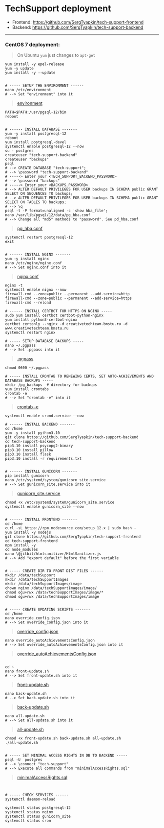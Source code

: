 # TechSupport deployment
- Frontend: https://github.com/SergTyapkin/tech-support-frontend
- Backend: https://github.com/SergTyapkin/tech-support-backend

---
### CentOS 7 deployment:
> On Ubuntu `yum` just changes to `apt-get`

```shell
yum install -y epel-release
yum -y update
yum install -y --update


# ----- SETUP THE ENVIRONMENT ------
nano /etc/environment
# --> Set "environment" into it
```
> [environment](environment)
```shell
PATH=$PATH:/usr/pgsql-12/bin
reboot


# ------ INSTALL DATABASE -------
yum -y install postgresql-12  
reboot
yum install postgresql-devel
systemctl enable postgresql-12 --now
su - postgres
createuser "tech-support-backend"
createuser "backups"
psql
# --> CREATE DATABASE "tech-support";
# --> \password "tech-support-backend"
# -----> Enter your <TECH_SUPPORT_BACKEND_PASSWORD>
# --> \password "backups"
# -----> Enter your <BACKUPS_PASSWORD>
# --> ALTER DEFAULT PRIVILEGES FOR USER backups IN SCHEMA public GRANT SELECT ON SEQUENCES TO backups;
# --> ALTER DEFAULT PRIVILEGES FOR USER backups IN SCHEMA public GRANT SELECT ON TABLES TO backups;
# --> \q
psql -t -P format=unaligned -c 'show hba_file';
nano /var/lib/pgsql/12/data/pg_hba.conf
# --> Change all "md5" methods to "password". See pd_hba.conf
```
> [pg_hba.conf](pg_hba.conf)
```shell
systemctl restart postgresql-12
exit


# ------ INSTALL NGINX -------
yum -y install nginx
nano /etc/nginx/nginx.conf
# --> Set nginx.conf into it
```
> [nginx.conf](nginx.conf)
```shell
nginx -t
systemctl enable nignx --now
firewall-cmd --zone=public --permanent --add-service=http
firewall-cmd --zone=public --permanent --add-service=https
firewall-cmd --reload

# ------ INSTALL CERTBOT FOR HTTPS ON NGINX -----
sudo yum install certbot certbot-python-nginx
yum install python3-certbot-nginx
certbot certonly --nginx -d creativetechteam.bmstu.ru -d www.creativetechteam.bmstu.ru
systemctl restart nginx

# ----- SETUP DATABASE BACKUPS -----
nano ~/.pgpass
# --> Set .pgpass into it
```
> [.pgpass](.pgpass)
```shell
chmod 0600 ~/.pgpass

# ----- INSTALL CRONTAB TO RENEWING CERTS, SET AUTO-ACHIEVEMENTS AND DATABASE BACKUPS -----
mkdir /pg_backups  # directory for backups
yum install crontabs
crontab -e
# --> Set "crontab -e" into it 
```
> [crontab -e](crontab%20-e)
```shell
systemctl enable crond.service --now

# ------ INSTALL BACKEND -------
cd /home
yum -y install python3.10
git clone https://github.com/SergTyapkin/tech-support-backend
cd tech-support-backend
pip3.10 install psycopg2-binary
pip3.10 install pillow
pip3.10 install flask
pip3.10 install -r requirements.txt


# ------ INSTALL GUNICORN -------
pip install gunicorn
nano /etc/systemd/system/gunicorn_site.service
# --> Set gunicorn_site.service into it
```
> [gunicorn_site.service](gunicorn_site.service)
```shell
chmod +x /etc/systemd/system/gunicorn_site.service
systemctl enable gunicorn_site --now


# ------ INSTALL FRONTEND -------
cd /home
curl -sL https://rpm.nodesource.com/setup_12.x | sudo bash -
yum install -y nodejs
git clone https://github.com/SergTyapkin/tech-support-frontend
cd tech-support-frontend
npm install -y
cd node_modules
nano \@jitbit/htmlsanitizer/HtmlSanitizer.js
# --> Add "export default" before the first variable


# ----- CREATE DIR TO FRONT DIST FILES ------
mkdir /data/techSupport
mkdir /data/techSupportImages
mkdir /data/techSupportImages/image
chown nginx /data/techSupportImages/image/
chmod ogu+rwx /data/techSupportImages/image/*
chmod ogu+rwx /data/techSupportImages/image


# ----- CREATE UPDATING SCRIPTS -------
cd /home
nano override_config.json
# --> Set override_config.json into it
```
> [override_config.json](override_config.json)
```shell
nano override_autoAchievementsConfig.json
# --> Set override_autoAchievementsConfig.json into it
```
> [override_autoAchievementsConfig.json](override_autoAchievementsConfig.json)
```shell

cd ~
nano front-update.sh
# --> Set front-update.sh into it
```
> [front-update.sh](front-update.sh)
```shell
nano back-update.sh
# --> Set back-update.sh into it
```
> [back-update.sh](back-update.sh)
```shell
nano all-update.sh
# --> Set all-update.sh into it
```
> [all-update.sh](all-update.sh)
```shell
chmod +x front-update.sh back-update.sh all-update.sh
./all-update.sh


# ----- SET MINIMAL ACCESS RIGHTS IN DB TO BACKEND -----
psql -U  postgres
# --> \connect "tech-support"
# --> Execute all commands from "minimalAccessRights.sql"
```
> [minimalAccessRights.sql](minimalAccessRights.sql)
```shell


# ----- CHECK SERVICES ------
systemctl daemon-reload

systemctl status postgresql-12
systemctl status nginx
systemctl status gunicorn_site
systemctl status cron
```


